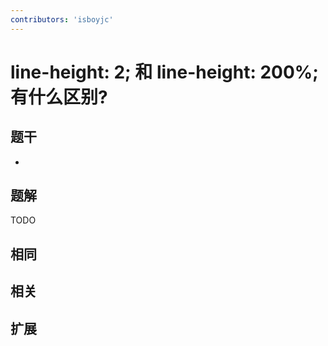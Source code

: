 ```yaml
---
contributors: 'isboyjc'
---
```


# line-height: 2; 和 line-height: 200%; 有什么区别?


## 题干

- 



## 题解

<!-- ::: details 点我查看题解 -->

  TODO

<!-- ::: -->



## 相同


## 相关


## 扩展

